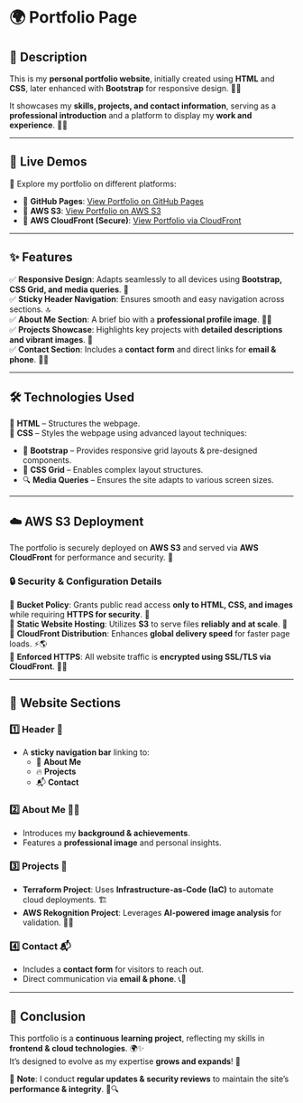 # **🌍 Portfolio Page**  

## **📜 Description**  
This is my **personal portfolio website**, initially created using **HTML** and **CSS**, later enhanced with **Bootstrap** for responsive design. 🎨📱  

It showcases my **skills, projects, and contact information**, serving as a **professional introduction** and a platform to display my **work and experience**. 💼🎯  

---

## **🔗 Live Demos**  
🌟 Explore my portfolio on different platforms:  
- 🔹 **GitHub Pages**: [View Portfolio on GitHub Pages](https://awscloudgirl.github.io/portfolio-page/)  
- 🔹 **AWS S3**: [View Portfolio on AWS S3](http://awscg-portfolio.site/)  
- 🔹 **AWS CloudFront (Secure)**: [View Portfolio via CloudFront](https://dc7omfoccll6y.cloudfront.net)  

---

## **✨ Features**  
✅ **Responsive Design**: Adapts seamlessly to all devices using **Bootstrap, CSS Grid, and media queries**. 📲  
✅ **Sticky Header Navigation**: Ensures smooth and easy navigation across sections. 🔝  
✅ **About Me Section**: A brief bio with a **professional profile image**. 🧑‍💻  
✅ **Projects Showcase**: Highlights key projects with **detailed descriptions and vibrant images**. 🚀  
✅ **Contact Section**: Includes a **contact form** and direct links for **email & phone**. 📧📞  

---

## **🛠️ Technologies Used**  
🔹 **HTML** – Structures the webpage.  
🔹 **CSS** – Styles the webpage using advanced layout techniques:  
   - 🎨 **Bootstrap** – Provides responsive grid layouts & pre-designed components.  
   - 📏 **CSS Grid** – Enables complex layout structures.  
   - 🔍 **Media Queries** – Ensures the site adapts to various screen sizes.  

---

## **☁️ AWS S3 Deployment**  

The portfolio is securely deployed on **AWS S3** and served via **AWS CloudFront** for performance and security. 🚀  

### **🔒 Security & Configuration Details**  
🔹 **Bucket Policy**: Grants public read access **only to HTML, CSS, and images** while requiring **HTTPS for security**. 🔐  
🔹 **Static Website Hosting**: Utilizes **S3** to serve files **reliably and at scale**. 📂  
🔹 **CloudFront Distribution**: Enhances **global delivery speed** for faster page loads. ⚡🌎  
🔹 **Enforced HTTPS**: All website traffic is **encrypted using SSL/TLS via CloudFront**. 🔐🔗  

---

## **📌 Website Sections**  

### **1️⃣ Header** 🏡  
- A **sticky navigation bar** linking to:  
  - 📜 **About Me**  
  - 🔥 **Projects**  
  - 📬 **Contact**  

### **2️⃣ About Me** 👩‍💻  
- Introduces my **background & achievements**.  
- Features a **professional image** and personal insights.  

### **3️⃣ Projects** 🚀  
- **Terraform Project**: Uses **Infrastructure-as-Code (IaC)** to automate cloud deployments. 🏗️  
- **AWS Rekognition Project**: Leverages **AI-powered image analysis** for validation. 🤖📸  

### **4️⃣ Contact** 📬  
- Includes a **contact form** for visitors to reach out.  
- Direct communication via **email & phone**. 📞💌  

---

## **📢 Conclusion**  

This portfolio is a **continuous learning project**, reflecting my skills in **frontend & cloud technologies**. 🌍✨  
It’s designed to evolve as my expertise **grows and expands**! 🚀  

📌 **Note**: I conduct **regular updates & security reviews** to maintain the site’s **performance & integrity**. 🔧🔍  



